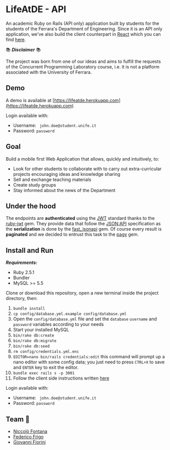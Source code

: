 
# LifeAtDE - API
An academic Ruby on Rails (API only) application built by students for the students of the Ferrara's Department of Engineering.
Since it is an API only application, we've also build the client counterpart in [React](https://github.com/facebook/react) which you can find [here](https://github.com/xBlue0/lifeatde-app).

:books: *__Disclaimer__* :books:

The project was born from one of our ideas and aims to fulfill the requests of the Concurrent Programming Laboratory course, i.e. it is not a platform associated with the University of Ferrara.

## Demo
A demo is available at [https://lifeatde.herokuapp.com](https://lifeatde.herokuapp.com)

Login available with:
* Username: ``` john.doe@student.unife.it```
* Password: ```password```

## Goal
Build a mobile first Web Application that allows, quickly and intuitively, to:
* Look for other students to collaborate with to carry out extra-curricular projects encouraging ideas and knowledge sharing
* Sell and exchange teaching materials
* Create study groups
* Stay informed about the news of the Department

## Under the hood
The endpoints are **authenticated** using the [JWT](https://jwt.io) standard thanks to the [ruby-jwt](https://github.com/jwt/ruby-jwt) gem. They provide data that follow the [JSON:API](https://jsonapi.org) specification as the **serialization** is done by the [fast_jsonapi](https://github.com/Netflix/fast_jsonapi) gem.
Of course every result is **paginated** and we decided to entrust this task to the [pagy](https://github.com/ddnexus/pagy) gem.

## Install and Run
**_Requirements:_**
* Ruby 2.5.1
* Bundler
* MySQL >= 5.5

Clone or download this repository, open a new terminal inside the project directory, then:
1. ```bundle install```
2. ```cp config/database.yml.example config/database.yml```
3. Open the ```config/database.yml``` file and set the ```database``` ```username``` and ```password``` variables according to your needs
4. Start your installed MySQL
5. ```bin/rake db:create```
6. ```bin/rake db:migrate```
7. ```bin/rake db:seed```
8. ```rm config/credentials.yml.enc```
9. ```EDITOR=nano bin/rails credentials:edit``` this command will prompt up a nano editor with some config data; you just need to press ```CTRL+X``` to save and ```ENTER``` key to exit the editor.
10. ```bundle exec rails s -p 3001```
11. Follow the client side instructions written [here](https://github.com/xBlue0/lifeatde-app)

Login available with:
* Username: ``` john.doe@student.unife.it```
* Password: ```password```

## Team :rocket:
* [Niccolò Fontana](https://github.com/NicFontana)
* [Federico Frigo](https://github.com/xBlue0)
* [Giovanni Fiorini](https://github.com/GiovanniFiorini)
